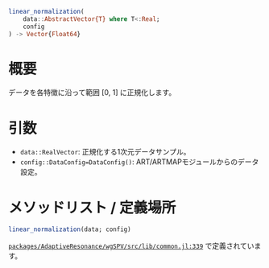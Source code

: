 ```julia
linear_normalization(
    data::AbstractVector{T} where T<:Real;
    config
) -> Vector{Float64}

```

# 概要

データを各特徴に沿って範囲 [0, 1] に正規化します。

# 引数

  * `data::RealVector`: 正規化する1次元データサンプル。
  * `config::DataConfig=DataConfig()`: ART/ARTMAPモジュールからのデータ設定。

# メソッドリスト / 定義場所

```julia
linear_normalization(data; config)
```

[`packages/AdaptiveResonance/wgSPV/src/lib/common.jl:339`](file:///home/terasaki/.julia/packages/AdaptiveResonance/wgSPV/src/lib/common.jl) で定義されています。
